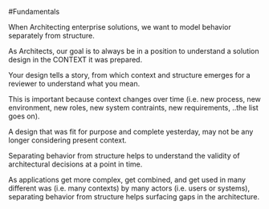 #Fundamentals

 When Architecting enterprise solutions, we want to model behavior separately from structure.

 As Architects, our goal is to always be in a position to understand a solution design in the CONTEXT it was prepared.

 Your design tells a story, from which context and structure emerges for a reviewer to understand what you mean.

 This is important because context changes over time (i.e. new process, new environment, new roles, new system contraints, new requirements, ..the list goes on).

 A design that was fit for purpose and complete yesterday, may not be any longer considering present context.

 Separating behavior from structure helps to understand the validity of architectural decisions at a point in time.

 As applications get more complex, get combined, and get used in many different was (i.e. many contexts) by many actors (i.e. users or systems), separating behavior from structure helps surfacing gaps in the architecture.

 